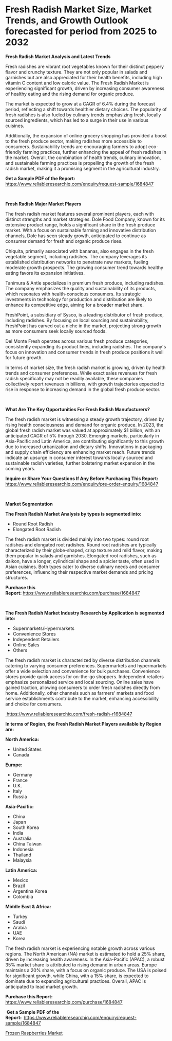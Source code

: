 <p><h1>Fresh Radish Market Size, Market Trends, and Growth Outlook forecasted for period from 2025 to 2032</h1></p><p><strong>Fresh Radish Market Analysis and Latest Trends</strong></p>
<p><p>Fresh radishes are vibrant root vegetables known for their distinct peppery flavor and crunchy texture. They are not only popular in salads and garnishes but are also appreciated for their health benefits, including high vitamin C content and low caloric value. The Fresh Radish Market is experiencing significant growth, driven by increasing consumer awareness of healthy eating and the rising demand for organic produce. </p><p>The market is expected to grow at a CAGR of 6.4% during the forecast period, reflecting a shift towards healthier dietary choices. The popularity of fresh radishes is also fueled by culinary trends emphasizing fresh, locally sourced ingredients, which has led to a surge in their use in various cuisines. </p><p>Additionally, the expansion of online grocery shopping has provided a boost to the fresh produce sector, making radishes more accessible to consumers. Sustainability trends are encouraging farmers to adopt eco-friendly farming practices, further enhancing the appeal of fresh radishes in the market. Overall, the combination of health trends, culinary innovation, and sustainable farming practices is propelling the growth of the fresh radish market, making it a promising segment in the agricultural industry.</p></p>
<p><strong>Get a Sample PDF of the Report:&nbsp;</strong> <a href="https://www.reliableresearchiq.com/enquiry/request-sample/1684847?utm_campaign=2247&utm_medium=2&utm_source=Github&utm_content=ia&utm_term=14022025&utm_id=fresh-radish">https://www.reliableresearchiq.com/enquiry/request-sample/1684847</a></p>
<p>&nbsp;</p>
<p><strong>Fresh Radish Major Market Players</strong></p>
<p><p>The fresh radish market features several prominent players, each with distinct strengths and market strategies. Dole Food Company, known for its extensive product range, holds a significant share in the fresh produce market. With a focus on sustainable farming and innovative distribution channels, Dole has seen steady growth, anticipated to continue as consumer demand for fresh and organic produce rises.</p><p>Chiquita, primarily associated with bananas, also engages in the fresh vegetable segment, including radishes. The company leverages its established distribution networks to penetrate new markets, fueling moderate growth prospects. The growing consumer trend towards healthy eating favors its expansion initiatives.</p><p>Tanimura & Antle specializes in premium fresh produce, including radishes. The company emphasizes the quality and sustainability of its products, which resonates with health-conscious consumers. Its strategic investments in technology for production and distribution are likely to enhance its competitive edge, aiming for a broader market share.</p><p>FreshPoint, a subsidiary of Sysco, is a leading distributor of fresh produce, including radishes. By focusing on local sourcing and sustainability, FreshPoint has carved out a niche in the market, projecting strong growth as more consumers seek locally sourced foods.</p><p>Del Monte Fresh operates across various fresh produce categories, consistently expanding its product lines, including radishes. The company's focus on innovation and consumer trends in fresh produce positions it well for future growth.</p><p>In terms of market size, the fresh radish market is growing, driven by health trends and consumer preferences. While exact sales revenues for fresh radish specifically may not be readily available, these companies collectively report revenues in billions, with growth trajectories expected to rise in response to increasing demand in the global fresh produce sector.</p></p>
<p>&nbsp;</p>
<p><strong>What Are The Key Opportunities For Fresh Radish Manufacturers?</strong></p>
<p><p>The fresh radish market is witnessing a steady growth trajectory, driven by rising health consciousness and demand for organic produce. In 2023, the global fresh radish market was valued at approximately $1 billion, with an anticipated CAGR of 5% through 2030. Emerging markets, particularly in Asia-Pacific and Latin America, are contributing significantly to this growth due to increased urbanization and dietary shifts. Innovations in packaging and supply chain efficiency are enhancing market reach. Future trends indicate an upsurge in consumer interest towards locally sourced and sustainable radish varieties, further bolstering market expansion in the coming years.</p></p>
<p><strong>Inquire or Share Your Questions If Any Before Purchasing This Report:</strong> <a href="https://www.reliableresearchiq.com/enquiry/pre-order-enquiry/1684847?utm_campaign=2247&utm_medium=2&utm_source=Github&utm_content=ia&utm_term=14022025&utm_id=fresh-radish">https://www.reliableresearchiq.com/enquiry/pre-order-enquiry/1684847</a></p>
<p>&nbsp;</p>
<p><strong>Market Segmentation</strong></p>
<p><strong>The Fresh Radish Market Analysis by types is segmented into:</strong></p>
<p><ul><li>Round Root Radish</li><li>Elongated Root Radish</li></ul></p>
<p><p>The fresh radish market is divided mainly into two types: round root radishes and elongated root radishes. Round root radishes are typically characterized by their globe-shaped, crisp texture and mild flavor, making them popular in salads and garnishes. Elongated root radishes, such as daikon, have a longer, cylindrical shape and a spicier taste, often used in Asian cuisines. Both types cater to diverse culinary needs and consumer preferences, influencing their respective market demands and pricing structures.</p></p>
<p><strong>Purchase this Report:&nbsp;</strong><a href="https://www.reliableresearchiq.com/purchase/1684847?utm_campaign=2247&utm_medium=2&utm_source=Github&utm_content=ia&utm_term=14022025&utm_id=fresh-radish">https://www.reliableresearchiq.com/purchase/1684847</a></p>
<p>&nbsp;</p>
<p><strong>The Fresh Radish Market Industry Research by Application is segmented into:</strong></p>
<p><ul><li>Supermarkets/Hypermarkets</li><li>Convenience Stores</li><li>Independent Retailers</li><li>Online Sales</li><li>Others</li></ul></p>
<p><p>The fresh radish market is characterized by diverse distribution channels catering to varying consumer preferences. Supermarkets and hypermarkets offer a wide selection and convenience for bulk purchases. Convenience stores provide quick access for on-the-go shoppers. Independent retailers emphasize personalized service and local sourcing. Online sales have gained traction, allowing consumers to order fresh radishes directly from home. Additionally, other channels such as farmers' markets and food service establishments contribute to the market, enhancing accessibility and choice for consumers.</p></p>
<p><a href="https://www.reliableresearchiq.com/fresh-radish-r1684847?utm_campaign=2247&utm_medium=2&utm_source=Github&utm_content=ia&utm_term=14022025&utm_id=fresh-radish">&nbsp;https://www.reliableresearchiq.com/fresh-radish-r1684847</a></p>
<p><strong>In terms of Region, the Fresh Radish Market Players available by Region are:</strong></p>
<p>
    <p> <strong> North America: </strong>
        <ul>
            <li>United States</li>
            <li>Canada</li>
        </ul>
        </p> 
    <p> <strong> Europe: </strong>
        <ul>
            <li>Germany</li>
            <li>France</li>
            <li>U.K.</li>
            <li>Italy</li>
            <li>Russia</li>
        </ul>
        </p> 
    <p> <strong> Asia-Pacific: </strong>
        <ul>
            <li>China</li>
            <li>Japan</li>
            <li>South Korea</li>
            <li>India</li>
            <li>Australia</li>
            <li>China Taiwan</li>
            <li>Indonesia</li>
            <li>Thailand</li>
            <li>Malaysia</li>
        </ul>
        </p> 
    <p> <strong> Latin America: </strong>
        <ul>
            <li>Mexico</li>
            <li>Brazil</li>
            <li>Argentina Korea</li>
            <li>Colombia</li>
        </ul>
        </p> 
    <p> <strong> Middle East & Africa: </strong>
        <ul>
            <li>Turkey</li>
            <li>Saudi</li>
            <li>Arabia</li>
            <li>UAE</li>
            <li>Korea</li>
        </ul>
    </p>
    </p>
<p><p>The fresh radish market is experiencing notable growth across various regions. The North American (NA) market is estimated to hold a 25% share, driven by increasing health awareness. In the Asia-Pacific (APAC), a robust 35% market share is attributed to rising demand in urban areas. Europe maintains a 20% share, with a focus on organic produce. The USA is poised for significant growth, while China, with a 15% share, is expected to dominate due to expanding agricultural practices. Overall, APAC is anticipated to lead market growth.</p></p>
<p><strong>Purchase this Report: </strong><a href="https://www.reliableresearchiq.com/purchase/1684847?utm_campaign=2247&utm_medium=2&utm_source=Github&utm_content=ia&utm_term=14022025&utm_id=fresh-radish">https://www.reliableresearchiq.com/purchase/1684847</a></p>
<p>&nbsp;<strong>Get a Sample PDF of the Report:&nbsp;&nbsp;</strong><a href="https://www.reliableresearchiq.com/enquiry/request-sample/1684847?utm_campaign=2247&utm_medium=2&utm_source=Github&utm_content=ia&utm_term=14022025&utm_id=fresh-radish">https://www.reliableresearchiq.com/enquiry/request-sample/1684847</a></p>
<p><strong></strong></p>
<p><p><a href="https://github.com/bensemilia864/Market-Research-Report-List-1/blob/main/frozen-raspberries-market.md?utm_campaign=2247&utm_medium=2&utm_source=Github&utm_content=ia&utm_term=14022025&utm_id=fresh-radish">Frozen Raspberries Market</a></p></p>